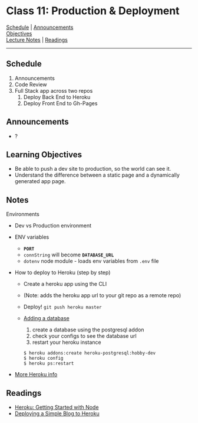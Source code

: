 Class 11: Production & Deployment
===

[Schedule](#schedule) | [Announcements](#announcements) </br>
[Objectives](#learning-objectives) </br>
[Lecture Notes](#notes) | [Readings](#readings)

<hr></hr>

## Schedule
1. Announcements
1. Code Review
1. Full Stack app across two repos
    1. Deploy Back End to Heroku
    1. Deploy Front End to Gh-Pages

## Announcements
- ?

## Learning Objectives
- Be able to push a dev site to production, so the world can see it.
- Understand the difference between a static page and a dynamically generated app page.

## Notes

Environments

* Dev vs Production environment
* ENV variables
    * **`PORT`**
    * `connString` will become **`DATABASE_URL`**
    * `dotenv` node module - loads env variables from `.env` file
* How to deploy to Heroku (step by step)
    * Create a heroku app using the CLI
    * (Note: adds the heroku app url to your git repo as a remote repo)
    * Deploy! `git push heroku master`
    * [Adding a database](https://devcenter.heroku.com/articles/heroku-postgresql)
        1. create a database using the postgresql addon
        1. check your configs to see the database url
        1. restart your heroku instance

        ```
        $ heroku addons:create heroku-postgresql:hobby-dev
        $ heroku config
        $ heroku ps:restart
        ```

* [More Heroku info](heroku.md)

## Readings

- [Heroku: Getting Started with Node](https://devcenter.heroku.com/articles/getting-started-with-nodejs#introduction)
- [Deploying a Simple Blog to Heroku](https://howtonode.org/deploy-blog-to-heroku)